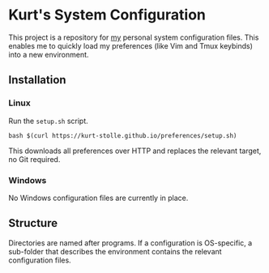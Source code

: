 # Kurt's System Configuration
This project is a repository for [my](https://github.com/kurt-stolle) personal system configuration files.
This enables me to quickly load my preferences (like Vim and Tmux keybinds) into a new environment.

## Installation
### Linux
Run the `setup.sh` script.
```
bash $(curl https://kurt-stolle.github.io/preferences/setup.sh)
```
This downloads all preferences over HTTP and replaces the relevant target, no Git required.

### Windows
No Windows configuration files are currently in place.

## Structure
Directories are named after programs.
If a configuration is OS-specific, a sub-folder that describes the environment contains the relevant configuration files.
